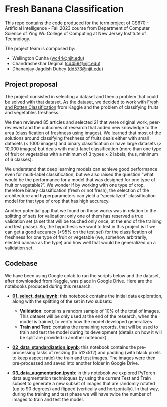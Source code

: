 # Fresh Banana Classification

This repo contains the code produced for the term project of CS670 - Artificial Intelligence - Fall 2023 course from Department of Computer Science of Ying Wu College of Computing at New Jersey Institute of Technology.

The project team is composed by:

* Wellington Cunha (wc44@njit.edu)
* Chandrashekhar Deginal (cd459@njit.edu)
* Dhananjay Jagdish Dubey (dd573@njit.edu)

## Project proposal

The project consisted in selecting a dataset and then a problem that could be solved with that dataset. As the dataset, we decided to work with [Fresh and Rotten Classification](https://www.kaggle.com/datasets/swoyam2609/fresh-and-stale-classification) from Kaggle and the problem of classifying fruits and vegetables freshness.

We then reviewed 85 articles and selected 21 that were original work, peer-reviewed and the outcomes of research that added new knowledge to the area (classification of freshness using images). We learned that most of the solutions around classifying freshness of fruits deals either with small datasets (< 1000 images) and binary classification or have large datasets (> 10,000 images) but deals with multi-label classification (more than one type of fruit or vegetables with a minimum of 3 types × 2 labels, thus, minimum of 6 classes).

We understand that deep learning models can achieve good performance even for multi-label classification, but we also raised the question “what would be the performance for a model that was designed for one type of fruit or vegetable?”. We wonder if by working with one type of crop, therefore binary classification (fresh or not fresh),  the selection of the architecture and hyperparameters can yield a “specialized” classification model for that type of crop that has high accuracy.

Another potential gap that we found on those works was in relation to the splitting of sets for validation: only one of them has reserved a true validation set (a set that will be touched only once, at the end of the training and test phase).
So, the hypothesis we want to test in this project is if we can get a good accuracy (>95% on the test set) for the classification of freshness for one type of fruit or vegetable (we, somehow arbitrarily, elected banana as the type) and how well that would be generalized on a validation set.

## Codebase

We have been using Google colab to run the scripts below and the dataset, after downloaded from Kaggle, was place in Google Drive. Here are the notebooks produced during this research:

* **[01_select_data.ipynb](01_select_data.ipynb)**: this notebook contains the initial data exploration, along with the splitting of the set in two subsets:

    * **Validation**: contains a random sample of 10% of the total of images. This dataset will be only used at the end of the research, when the model is trained, to verify how the model developed generalizes
    * **Train and Test**: contains the remaining records, that will be used to train and test the model during its development (details on how it will be split are provided in another notebook)

* **[02_data_standardization.ipynb](02_data_standardization.ipynb)**: this notebook contains the pre-processing tasks of resizing (to 512x512) and padding (with black pixels to keep aspect ratio) the train and test images. The images were then pre-processed and saved into another folder in Google Drive.
* **[03_data_augmentation.ipynb](03_data_augmentation.ipynb)**: in this notebook we explored PyTorch data augmentation technicques by using the current Test and Train subset to generate a new subset of images that are randomly rotated (up to 90 degrees) and flipped (vertically and horizontally). In that way, during the training and test phase we will have twice the number of images to train and test the model.
